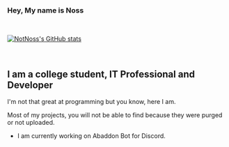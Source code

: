 ### Hey, My name is Noss

<br />

[![NotNoss's GitHub stats](https://github-readme-stats.vercel.app/api?username=notnoss&count_private=true)](https://github.com/anuraghazra/github-readme-stats)

<br />

## I am a college student, IT Professional and Developer
I'm not that great at programming but you know, here I am.

Most of my projects, you will not be able to find because they were purged or not uploaded.

- I am currently working on Abaddon Bot for Discord.

<br />
<!--
### Connect with me
[![Discord](https://img.shields.io/discord/808598513646174228?color=%234518f5&label=Discord&logo=discord&logoColor=%23403d3d&style=flat-square)](http://discord.itsnoss.tech)
[![Twitter](https://img.shields.io/twitter/follow/realnoss?color=%234518f5&style=flat-square&logo=twitter)](https://twitter.com/)
[![Email](https://img.shields.io/badge/Email-contact%40itsnoss.tech-234518f?color=%234518f5&logo=gmail&logoColor=%23403d3d&style=flat-square)](mailto:contact@itsnoss.tech)

<br />
-->
<!--
**ItsNoss/ItsNoss** is a ✨ _special_ ✨ repository because its `README.md` (this file) appears on your GitHub profile.

Here are some ideas to get you started:

- 🔭 I’m currently working on ...
- 🌱 I’m currently learning ...
- 👯 I’m looking to collaborate on ...
- 🤔 I’m looking for help with ...
- 💬 Ask me about ...
- 📫 How to reach me: ...
- 😄 Pronouns: ...
- ⚡ Fun fact: ...
-->
